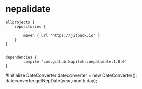 # nepalidate
	allprojects {
		repositories {
			...
			maven { url 'https://jitpack.io' }
		}
	}


	dependencies {
	        compile 'com.github.kapilmhr:nepalidate:1.0.0'
	}

#Initialize
DateConverter dateconverter = new DateConverter();
dateconverter.getNepDate(year,month,day);
